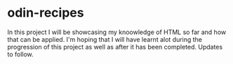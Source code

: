 # odin-recipes

In this project I will be showcasing my knoowledge of HTML so far and how that can be applied. 
I'm hoping that I will have learnt alot during the progression of this project as well as after it has been completed. 
Updates to follow.